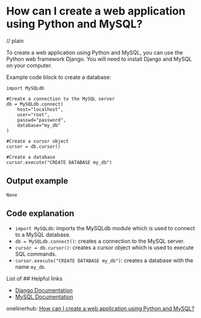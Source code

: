 # How can I create a web application using Python and MySQL?
// plain

To create a web application using Python and MySQL, you can use the Python web framework Django. You will need to install Django and MySQL on your computer.

Example code block to create a database:
```
import MySQLdb

#Create a connection to the MySQL server
db = MySQLdb.connect(
    host="localhost",
    user="root",
    passwd="password",
    database="my_db"
)

#Create a cursor object
cursor = db.cursor()

#Create a database
cursor.execute("CREATE DATABASE my_db")
```

## Output example

```
None
```

## Code explanation

- `import MySQLdb`: imports the MySQLdb module which is used to connect to a MySQL database.
- `db = MySQLdb.connect()`: creates a connection to the MySQL server.
- `cursor = db.cursor()`: creates a cursor object which is used to execute SQL commands.
- `cursor.execute("CREATE DATABASE my_db")`: creates a database with the name `my_db`.

List of ## Helpful links
- [Django Documentation](https://docs.djangoproject.com/en/3.0/)
- [MySQL Documentation](https://dev.mysql.com/doc/)

onelinerhub: [How can I create a web application using Python and MySQL?](https://onelinerhub.com/python-mysql/how-can-i-create-a-web-application-using-python-and-mysql)